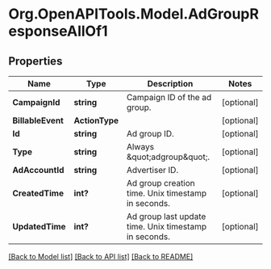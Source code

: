 # Org.OpenAPITools.Model.AdGroupResponseAllOf1

## Properties

Name | Type | Description | Notes
------------ | ------------- | ------------- | -------------
**CampaignId** | **string** | Campaign ID of the ad group. | [optional] 
**BillableEvent** | **ActionType** |  | [optional] 
**Id** | **string** | Ad group ID. | [optional] 
**Type** | **string** | Always \&quot;adgroup\&quot;. | [optional] 
**AdAccountId** | **string** | Advertiser ID. | [optional] 
**CreatedTime** | **int?** | Ad group creation time. Unix timestamp in seconds. | [optional] 
**UpdatedTime** | **int?** | Ad group last update time. Unix timestamp in seconds. | [optional] 

[[Back to Model list]](../README.md#documentation-for-models) [[Back to API list]](../README.md#documentation-for-api-endpoints) [[Back to README]](../README.md)

